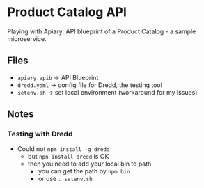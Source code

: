 Product Catalog API
===================

Playing with Apiary: API blueprint of a Product Catalog - a sample microservice.

Files
-----

- `apiary.apib` -> API Blueprint
- `dredd.yaml` -> config file for Dredd, the testing tool
- `setenv.sh` -> set local environment (workaround for my issues)

Notes
-----

### Testing with Dredd

- Could not `npm install -g dredd`
  - but `npn install dredd` is OK
  - then you need to add your local bin to path
    - you can get the path by `npm bin`
    - or use `. setenv.sh`
 

